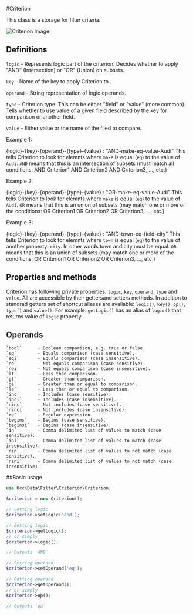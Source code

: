 #Criterion

This class is a storage for filter criteria.

![Criterion Image](https://docs.google.com/drawings/d/1RDHIMIekg2CteRAnKQmyMRkcud4IqtEzcTRbHVLsrbc/pub?w=300&amp;h=225)
## Definitions

`logic` - Represents logic part of the criterion. Decides whether to apply "AND" (Intersection) or "OR" (Union) on subsets.

`key` - Name of the key to apply Criterion to.

`operand` - String representation of logic operands.

`type` - Criterion type. This can be either "field" or "value" (more common). Tells whether to use value of a given field described by the key for comparison or another field.

`value` - Either value or the name of the filed to compare.

Example 1:

{logic}-{key}-{operand}-{type}-{value} : "AND-make-eq-value-Audi"
This tells Criterion to look for elemnts where `make` is equal (`eq`) to the value of `Audi`. `AND` means that this is an intersection of subsets (must match all conditions: AND Criterion1 AND Criterion2 AND Criterion3, ..., etc.)

Example 2:

{logic}-{key}-{operand}-{type}-{value} : "OR-make-eq-value-Audi"
This tells Criterion to look for elemnts where `make` is equal (`eq`) to the value of `Audi`. `OR` means that this is an union of subsets (may match one or more of the conditions: OR Criterion1 OR Criterion2 OR Criterion3, ..., etc.)

Example 3:

{logic}-{key}-{operand}-{type}-{value} : "AND-town-eq-field-city"
This tells Criterion to look for elemnts where `town` is equal (`eq`) to the value of another property: `city`. In other words town and city must be equal. `OR` means that this is an union of subsets (may match one or more of the conditions: OR Criterion1 OR Criterion2 OR Criterion3, ..., etc.)

## Properties and methods
Criterion has following private properties: `logic`, `key`, `operand`, `type` and `value`. All are accessible by their gettersand setters methods. In addition to standrad getters set of shortcut aliases are available: `logic()`, `key()`, `op()`, `type()` and `value()`. For example: `getLogic()` has an alias of `logic()` that returns value of `logic` property.

## Operands
    `bool`      - Boolean comparison, e.g. true or false.
    `eq`        - Equals comparison (case sensitive).
    `eqi`       - Equals comparison (case insensitive).
    `ne`        - Not equals comparison (case sensitive).
    `nei`       - Not equals comparison (case insensitive).
    `lt`        - Less than comparison.
    `gt`        - Greater than comparison.
    `ge`        - Greater than or equal to comparison.
    `le`        - Less than or equal to comparison.
    `inc`       - Includes (case sensitive).
    `inci`      - Includes (case insensitive).
    `ninc`      - Not includes (case sensitive).
    `ninci`     - Not includes (case insensitive).
    `re`        - Regular expression.
    `begins`    - Begins (case sensitive).
    `beginsi`   - Begins (case insensitive).
    `in`        - Comma delimited list of values to match (case sensitive).
    `ini`       - Comma delimited list of values to match (case insensitive).
    `nin`       - Comma delimited list of values to not match (case sensitive).
    `nini`      - Comma delimited list of values to not match (case insensitive).

##Basic usage
```php
use Ucc\Data\Filter\Criterion\Criterion;

$criterion = new Criterion();

// Setting logic
$criterion->setLogic('and');

// Getting logic
$criterion->getLogic();
// or simply
$criterion->logic();

// Outputs `AND`

// Setting operand
$criterion->setOperand('eq');

// Getting operand
$criterion->getOperand();
// or simply
$criterion->op();

// Outputs `eq`
```
